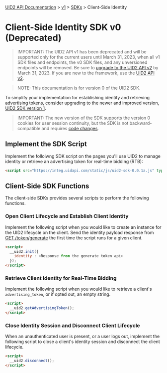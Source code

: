 [UID2 API Documentation](../../README.md) > [v1](../README.md) > [SDKs](./README.md) > Client-Side Identity

# Client-Side Identity SDK v0 (Deprecated)

>IMPORTANT: The UID2 API v1 has been deprecated and will be supported only for the current users until March 31, 2023, when all v1 SDK files and endpoints, the v0 SDK files, and any unversioned endpoints will be removed. Be sure to [upgrade to the UID2 API v2](../../v2/upgrade-guide.md) by March 31, 2023. If you are new to the framework, use the [UID2 API v2](../../v2/README.md).

>NOTE: This documentation is for version 0 of the UID2 SDK. 

To simplify your implementation for establishing identity and retrieving advertising tokens, consider upgrading to the newer and improved version, [UID2 SDK version 1](./client-side-identity-v1.md).

>IMPORTANT: The new version of the SDK supports the version 0 cookies for user session continuity, but the SDK is not backward-compatible and requires [code changes](./client-side-identity-v1.md#improvements-and-changes-from-version-0). 

## Implement the SDK Script

Implement the folloiwng SDK script on the pages you'll use UID2 to manage identity or retrieve an advertising token for real-time bidding (RTB):

```html
<script src="https://integ.uidapi.com/static/js/uid2-sdk-0.0.1a.js" type="text/javascript"></script>
```

## Client-Side SDK Functions

The client-side SDKs provides several scripts to perform the following functions.

### Open Client Lifecycle and Establish Client Identity

Implement the following script when you would like to create an instance for the UID2 lifecycle on the client. Send the identity payload response from [GET /token/generate](../endpoints/get-token-generate.md) the first time the script runs for a given client.

```html
<script>
  __uid2.init({
    identity : <Response from the generate token api>
  });
</script>
```

### Retrieve Client Identity for Real-Time Bidding

Implement the following script when you would like to retrieve a client's `advertising_token`, or if opted out, an empty string.

```html
<script>
  __uid2.getAdvertisingToken();
</script>
```

### Close Identity Session and Disconnect Client Lifecycle

When an unauthenticated user is present, or a user logs out, implement the following script to close a client's identity session and disconnect the client lifecycle.

```html
<script>
  __uid2.disconnect();
</script>
```
